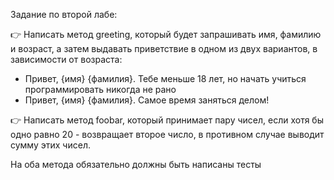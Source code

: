 Задание по второй лабе:

👉 Написать метод greeting, который будет запрашивать имя, фамилию и возраст, а
затем выдавать приветствие в одном из двух вариантов, в зависимости от возраста:
- Привет, {имя} {фамилия}. Тебе меньше 18 лет, но начать учиться программировать никогда не рано
- Привет, {имя} {фамилия}. Самое время заняться делом!

👉 Написать метод foobar, который принимает пару чисел, если хотя бы одно равно
20 - возвращает второе число, в противном случае выводит сумму этих чисел.

На оба метода обязательно должны быть написаны тесты
